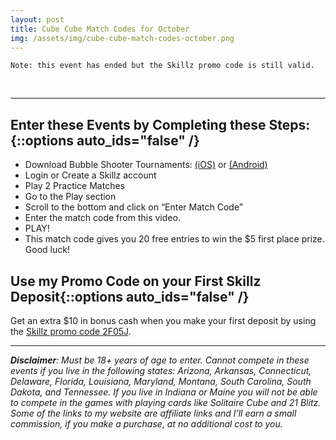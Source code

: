 ```yaml
---
layout: post
title: Cube Cube Match Codes for October
img: /assets/img/cube-cube-match-codes-october.png
---
```



``Note: this event has ended but the Skillz promo code is still valid.``


<br>

___

## Enter these Events by Completing these Steps:{::options auto_ids="false" /}

* Download Bubble Shooter Tournaments: [(iOS)](https://click.linksynergy.com/fs-bin/click?id=J5m4eYqJqic&offerid=564633.14&type=4&subid=0) or [(Android)](https://control.kochava.com/v1/cpi/click?campaign_id=kocom-tetherstudios-cubecube-android-skillz-2x3htl9gl336b5894ba1f9&network_id=3317&device_id=device_id&site_id=1)
* Login or Create a Skillz account
* Play 2 Practice Matches
* Go to the Play section
* Scroll to the bottom and click on “Enter Match Code”
* Enter the match code from this video.
* PLAY!
* This match code gives you 20 free entries to win the $5 first place prize. Good luck!


 
## Use my Promo Code on your First Skillz Deposit{::options auto_ids="false" /}

Get an extra $10 in bonus cash when you make your first deposit by using the [Skillz promo code 2F05J](/skillz-promo-code/).



___


***Disclaimer**: Must be 18+ years of age to enter. Cannot compete in these events if you live in the following states: Arizona, Arkansas, Connecticut, Delaware, Florida, Louisiana, Maryland, Montana, South Carolina, South Dakota, and Tennessee. If you live in Indiana or Maine you will not be able to compete in the games with playing cards like Solitaire Cube and 21 Blitz. Some of the links to my website are affiliate links and I’ll earn a small commission, if you make a purchase, at no additional cost to you.*
